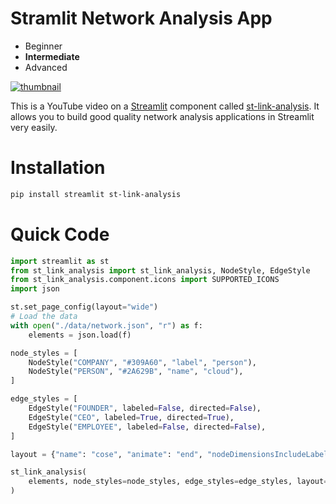 # Stramlit Network Analysis App

<head>
    <meta charset="UTF-8">
    <meta name="viewport" content="width=device-width, initial-scale=1.0">
    <link rel="stylesheet" href="./assets/css/styles.css">
</head>
<body>
<div class="difficulty-container">
<ul class="difficulty-list">
    <li class="level">Beginner</li>
    <li class="level selected"><strong>Intermediate</strong></li>
    <li class="level">Advanced</li>
</ul>
</div>
</body>

[![thumbnail](https://img.youtube.com/vi/s86jz9qVeWA/maxresdefault.jpg)](https://youtu.be/s86jz9qVeWA)

This is a YouTube video on a [Streamlit](https://streamlit.io/) component called [st-link-analysis](https://github.com/AlrasheedA/st-link-analysis?tab=readme-ov-file). It allows you to build good quality network analysis applications in Streamlit very easily.

# Installation

```bash
pip install streamlit st-link-analysis
```

# Quick Code

```python
import streamlit as st
from st_link_analysis import st_link_analysis, NodeStyle, EdgeStyle
from st_link_analysis.component.icons import SUPPORTED_ICONS
import json

st.set_page_config(layout="wide")
# Load the data
with open("./data/network.json", "r") as f:
    elements = json.load(f)

node_styles = [
    NodeStyle("COMPANY", "#309A60", "label", "person"),
    NodeStyle("PERSON", "#2A629B", "name", "cloud"),
]

edge_styles = [
    EdgeStyle("FOUNDER", labeled=False, directed=False),
    EdgeStyle("CEO", labeled=True, directed=True),
    EdgeStyle("EMPLOYEE", labeled=False, directed=False),
]

layout = {"name": "cose", "animate": "end", "nodeDimensionsIncludeLabels": False}

st_link_analysis(
    elements, node_styles=node_styles, edge_styles=edge_styles, layout=layout, key="xyz"
)
```
